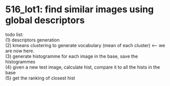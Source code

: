 # 516_lot1: find similar images using global descriptors
todo list:<br> 
(1) descriptors generation <br> 
(2) kmeans clustering to generate vocabulary (mean of each cluster) <--  we are now here. <br> 
(3) generate histogramme for each image in the base, save the histogrammes <br> 
(4) given a new test image, calculate hist, compare it to all the hists in the base <br> 
(5) get the ranking of closest hist <br> 
